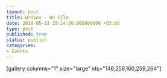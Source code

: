 ```yaml
---
layout: post
title: Brasov - On Film
date: 2010-05-23 19:14:00.000000000 +03:00
type: post
published: true
status: publish
categories:
- Events
---
```



[gallery columns="1" size="large" ids="146,256,160,259,264"]

